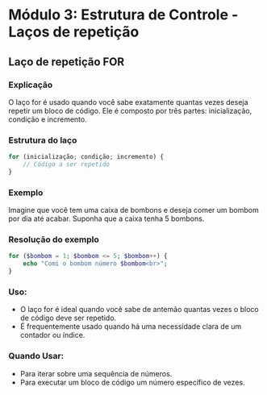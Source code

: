# Módulo 3: Estrutura de Controle - Laços de repetição

## Laço de repetição FOR

### Explicação
O laço for é usado quando você sabe exatamente quantas vezes deseja repetir um bloco de código. Ele é composto por três partes: inicialização, condição e incremento.

### Estrutura do laço
```php
for (inicialização; condição; incremento) {
    // Código a ser repetido
}
```
### Exemplo
Imagine que você tem uma caixa de bombons e deseja comer um bombom por dia até acabar. Suponha que a caixa tenha 5 bombons.

### Resolução do exemplo
```php
for ($bombom = 1; $bombom <= 5; $bombom++) {
    echo "Comi o bombom número $bombom<br>";
}
```
### Uso:
- O laço for é ideal quando você sabe de antemão quantas vezes o bloco de código deve ser repetido.
- É frequentemente usado quando há uma necessidade clara de um contador ou índice.

### Quando Usar:
- Para iterar sobre uma sequência de números.
- Para executar um bloco de código um número específico de vezes.

